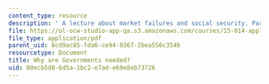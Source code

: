 ```yaml
---
content_type: resource
description: ' A lecture about market failures and social security. Part one of two.'
file: https://ol-ocw-studio-app-qa.s3.amazonaws.com/courses/15-014-applied-macro-and-international-economics-ii-spring-2016/80ecb5d86d5a1bc2e7ade69e8eb73726_MIT15_014S16_L12SocialSecu.pdf
file_type: application/pdf
parent_uid: 8cd9ac85-fda6-ce94-9367-2bea556c354b
resourcetype: Document
title: Why are Governments needed?
uid: 80ecb5d8-6d5a-1bc2-e7ad-e69e8eb73726
---
```

